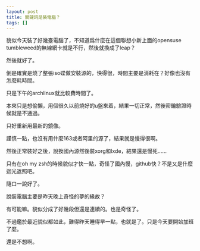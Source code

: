 ```yaml
---
layout: post
title: 關鍵詞是裝電腦？
tags: []
---
```


貌似今天裝了好幾臺電腦了，不知道爲什麼在這個聯想小新上面的opensuse tumbleweed的無線網卡就是不行，然後就換成了leap？

然後就好了。

倒是確實是燒了整張iso碟做安裝源的，快得很，時間主要是消耗在？好像也沒有怎麼耗時間。

只是下午的archlinux就比較費時間了。

本來只是想偷懶，用個很久以前燒好的u盤來着，結果一切正常，然後密鑰驗證時候就是不通過。

只好重新用最新的鏡像。

謹慎一點，也沒有用什麼163或者阿里的源了，結果就是慢得很啊。

然後正常裝好之後，說換國內源然後裝xorg和lxde，結果還是慢死……

只有在oh my zsh的時候貌似才快一點，奇怪了國內慢，github快？不是又是什麼迴光返照吧。

隨口一說好了。

說裝電腦主要是昨天晚上奇怪的夢的緣故？

有可能嘛。貌似分成了好幾段但還是連續的。也是奇怪了。

不過鑑於最近貌似都如此，難得昨天睡得早一點，也就是了。只是今天要開始加班了麼。

還是不想啊。
